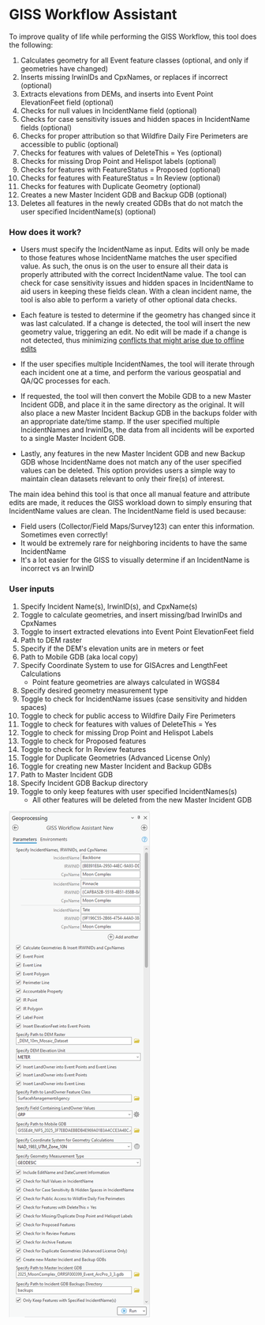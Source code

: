 # GISS Workflow Assistant

To improve quality of life while performing the GISS Workflow, this tool does the following:
1. Calculates geometry for all Event feature classes (optional, and only if geometries have changed)
2. Inserts missing IrwinIDs and CpxNames, or replaces if incorrect (optional)
3. Extracts elevations from DEMs, and inserts into Event Point ElevationFeet field (optional)
4. Checks for null values in IncidentName field (optional)
5. Checks for case sensitivity issues and hidden spaces in IncidentName fields (optional)
6. Checks for proper attribution so that Wildfire Daily Fire Perimeters are accessible to public (optional)
7. Checks for features with values of DeleteThis = Yes (optional) 
8. Checks for missing Drop Point and Helispot labels (optional)
9. Checks for features with FeatureStatus = Proposed (optional)
10. Checks for features with FeatureStatus = In Review (optional)
11. Checks for features with Duplicate Geometry (optional)
12. Creates a new Master Incident GDB and Backup GDB (optional)
13. Deletes all features in the newly created GDBs that do not match the user specified IncidentName(s) (optional)
  
  
### How does it work?
- Users must specify the IncidentName as input. Edits will only be made to those features whose IncidentName matches the user specified value. As such, the onus is on the user to ensure all their data is properly attributed with the correct IncidentName value.  The tool can check for case sensitivity issues and hidden spaces in IncidentName to aid users in keeping these fields clean. With a clean incident name, the tool is also able to perform a variety of other optional data checks.

- Each feature is tested to determine if the geometry has changed since it was last calculated. If a change is detected, the tool will insert the new geometry value, triggering an edit. No edit will be made if a change is not detected, thus minimizing [conflicts that might arise due to offline edits]([https://www.nwcg.gov/publications/pms936-1/edit-incident-data/securing-incident-information#collapseX](https://www.nwcg.gov/publications/pms936-1/edit-incident-data/securing-incident-information#collapseX:~:text=Offline%2DEditing%20Conflict%20Resolution%20in%20the%20NIFS%20and%20Hosted%20Feature%20Services))

- If the user specifies multiple IncidentNames, the tool will iterate through each incident one at a time, and perform the various geospatial and QA/QC processes for each.

- If requested, the tool will then convert the Mobile GDB to a new Master Incident GDB, and place it in the same directory as the original. It will also place a new Master Incident Backup GDB in the backups folder with an appropriate date/time stamp. If the user specified multiple IncidentNames and IrwinIDs, the data from all incidents will be exported to a single Master Incident GDB.

- Lastly, any features in the new Master Incident GDB and new Backup GDB whose IncidentName does not match any of the user specified values can be deleted. This option provides users a simple way to maintain clean datasets relevant to only their fire(s) of interest.

The main idea behind this tool is that once all manual feature and attribute edits are made, it reduces the GISS workload down to simply ensuring that IncidentName values are clean. The IncidentName field is used because:
- Field users (Collector/Field Maps/Survey123) can enter this information. Sometimes even correctly!
- It would be extremely rare for neighboring incidents to have the same IncidentName
- It's a lot easier for the GISS to visually determine if an IncidentName is incorrect vs an IrwinID

### User inputs
1. Specify Incident Name(s), IrwinID(s), and CpxName(s)
2. Toggle to calculate geometries, and insert missing/bad IrwinIDs and CpxNames
3. Toggle to insert extracted elevations into Event Point ElevationFeet field
4. Path to DEM raster
5. Specify if the DEM's elevation units are in meters or feet
6. Path to Mobile GDB (aka local copy)
7. Specify Coordinate System to use for GISAcres and LengthFeet Calculations
    - Point feature geometries are always calculated in WGS84
8. Specify desired geometry measurement type
9. Toggle to check for IncidentName issues (case sensitivity and hidden spaces)
10. Toggle to check for public access to Wildfire Daily Fire Perimeters
11. Toggle to check for features with values of DeleteThis = Yes
12. Toggle to check for missing Drop Point and Helispot Labels
13. Toggle to check for Proposed features
14. Toggle to check for In Review features
15. Toggle for Duplicate Geometries (Advanced License Only)
16. Toggle for creating new Master Incident and Backup GDBs
17. Path to Master Incident GDB
18. Specify Incident GDB Backup directory
19. Toggle to only keep features with user specified IncidentNames(s)
    - All other features will be deleted from the new Master Incident GDB

![screenshot_GISSWorkflowAssistant_1.png](https://raw.githubusercontent.com/mpanunto/PanunTools/main/docs/screenshot_GISSWorkflowAssistant_1.png)
